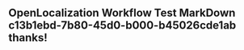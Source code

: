<properties
ms.topic="hero-topic"
ms.test1="hero-topic"
ms.test2="test"/>

## OpenLocalization Workflow Test MarkDown c13b1ebd-7b80-45d0-b000-b45026cde1ab thanks!
